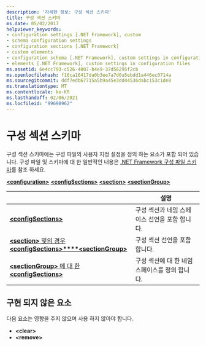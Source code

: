 ```yaml
---
description: '자세한 정보: 구성 섹션 스키마'
title: 구성 섹션 스키마
ms.date: 05/02/2017
helpviewer_keywords:
- configuration settings [.NET Framework], custom
- schema configuration settings
- configuration sections [.NET Framework]
- custom elements
- configuration schema [.NET Framework], custom settings in configuration files
- elements [.NET Framework], custom settings in configuration files
ms.assetid: 6e4cc793-c526-4007-b4e9-37d56295f2cb
ms.openlocfilehash: f16ca16417da0b3ee7a7d0a5ebdd1a446ec0714a
ms.sourcegitcommit: ddf7edb67715a5b9a45e3dd44536dabc153c1de0
ms.translationtype: MT
ms.contentlocale: ko-KR
ms.lasthandoff: 02/06/2021
ms.locfileid: "99698962"
---
```

# <a name="configuration-sections-schema"></a>구성 섹션 스키마

구성 섹션 스키마에는 구성 파일의 사용자 지정 설정을 정의 하는 요소가 포함 되어 있습니다. 구성 파일 및 스키마에 대 한 일반적인 내용은 [.NET Framework 구성 파일 스키마](index.md)를 참조 하세요.

[**\<configuration>**](configuration-element.md)
[**\<configSections>**](configsections-element-for-configuration.md)
[**\<section>**](section-element.md)
[**\<sectionGroup>**](sectiongroup-element-for-configsections.md)

|     | 설명 |
| --- | ----------- |
| [**\<configSections>**](configsections-element-for-configuration.md) | 구성 섹션과 네임 스페이스 선언을 포함 합니다. |
| [**\<section>** 및의 경우 **\<configSections>****\<sectionGroup>**](section-element.md) | 구성 섹션 선언을 포함 합니다. |
| [**\<sectionGroup>** 에 대 한 **\<configSections>**](sectiongroup-element-for-configsections.md) | 구성 섹션에 대 한 네임 스페이스를 정의 합니다. |

<a name="dep"></a>

## <a name="unimplemented-elements"></a>구현 되지 않은 요소

다음 요소는 영향을 주지 않으며 사용 하지 않아야 합니다.

* **\<clear>**
* **\<remove>**
